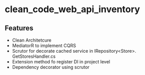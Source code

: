 # clean_code_web_api_inventory

## Features

* Clean Architetcure
* MediatorR to implement CQRS
* Scrutor for decorate cached service in IRepository&lt;Store&gt;. GetStoresHandler.cs
* Extension method fo register DI in project level
* Dependency decorator using scrutor

